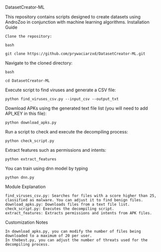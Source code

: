 DatasetCreator-ML

This repository contains scripts designed to create datasets using AndroZoo in conjunction with machine learning algorithms.
Installation Guide

    Clone the repository:

    bash
    
    git clone https://github.com/prywaciarzxd/DatasetCreator-ML.git



Navigate to the cloned directory:

    bash

    cd DatasetCreator-ML

Execute script to find viruses and generate a CSV file:

    python find_viruses_csv.py --input_csv --output_txt

Download APKs using the generated text file list (you will need to add API_KEY in this file):

    python download_apks.py

Run a script to check and execute the decompiling process:

    python check_script.py

Extract features such as permissions and intents:

    python extract_features

You can train using dnn model by typing
    
    python dnn.py

Module Explanation

    find_viruses_csv.py: Searches for files with a score higher than 25, classified as malware. You can adjust it to find benign files.
    download_apks.py: Downloads files from a text file list.
    check_script.py: Executes the decompiling script.
    extract_features: Extracts permissions and intents from APK files.

Customization Notes

    In download_apks.py, you can modify the number of files being downloaded to a maximum of 20 per user.
    In thebest.py, you can adjust the number of threats used for the decompiling process.
